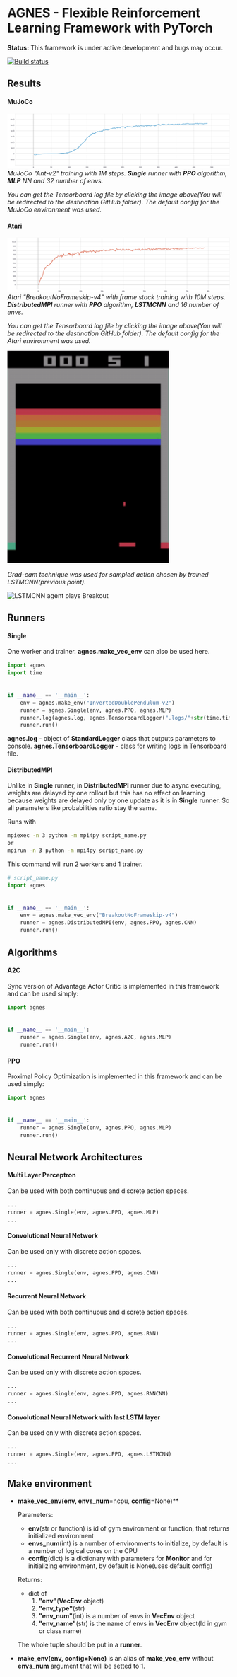 # AGNES - Flexible Reinforcement Learning Framework with PyTorch

**Status:** This framework is under active development and bugs may occur.

[![Build status](https://travis-ci.org/rotinov/AGNES.svg?branch=master)](https://travis-ci.org/rotinov/AGNES)

## Results
#### MuJoCo
[![Peaking at 5362 at the end. The ending average is 5278.](results/MuJoCo-Ant-v2-PPO-1M/reward_per_update.svg?raw=true&sanitize=true)](results/MuJoCo-Ant-v2-PPO-1M)
*MuJoCo "Ant-v2" training with 1M steps. **Single** runner with **PPO** algorithm, **MLP** NN and 32 number of envs.*

*You can get the Tensorboard log file by clicking the image above(You will be redirected to the destination GitHub folder). The default config for the MuJoCo environment was used.*

#### Atari
[![Peaking at 861.8 at the end. The ending average is 854.8.](results/Atari-BreakoutNoFrameskip-v4-PPO-10M/reward_per_update.svg?raw=true&sanitize=true)](results/Atari-BreakoutNoFrameskip-v4-PPO-10M)
*Atari "BreakoutNoFrameskip-v4" with frame stack training with 10M steps. **DistributedMPI** runner with **PPO** algorithm, **LSTMCNN** and 16 number of envs.*

*You can get the Tensorboard log file by clicking the image above(You will be redirected to the destination GitHub folder). The default config for the Atari environment was used.*

![LSTMCNN agent plays Breakout](results/Atari-BreakoutNoFrameskip-v4-PPO-10M/Breakout-LSTMCNN.gif)

*Grad-cam technique was used for sampled action chosen by trained LSTMCNN(previous point).*

![LSTMCNN agent plays Breakout](results/Atari-BreakoutNoFrameskip-v4-PPO-10M/Breakout-LSTMCNN-Grad-Cam.gif)

## Runners
#### Single

One worker and trainer. **agnes.make_vec_env** can also be used here.

```python
import agnes
import time


if __name__ == '__main__':
    env = agnes.make_env("InvertedDoublePendulum-v2")
    runner = agnes.Single(env, agnes.PPO, agnes.MLP)
    runner.log(agnes.log, agnes.TensorboardLogger(".logs/"+str(time.time())))
    runner.run()

```

**agnes.log** - object of **StandardLogger** class that outputs parameters to console.
**agnes.TensorboardLogger** - class for writing logs in Tensorboard file.


#### DistributedMPI

Unlike in **Single** runner, in **DistributedMPI** runner due to async executing, weights are delayed by one rollout but this has no effect on learning because weights are delayed only by one update as it is in **Single** runner. So all parameters like probabilities ratio stay the same.

Runs with

```bash
mpiexec -n 3 python -m mpi4py script_name.py
or
mpirun -n 3 python -m mpi4py script_name.py
```
This command will run 2 workers and 1 trainer.
```python
# script_name.py
import agnes


if __name__ == '__main__':
    env = agnes.make_vec_env("BreakoutNoFrameskip-v4")
    runner = agnes.DistributedMPI(env, agnes.PPO, agnes.CNN)
    runner.run()

```

## Algorithms
#### A2C
Sync version of Advantage Actor Critic is implemented in this framework and can be used simply:
```python
import agnes


if __name__ == '__main__':
    runner = agnes.Single(env, agnes.A2C, agnes.MLP)
    runner.run()

```

#### PPO
Proximal Policy Optimization is implemented in this framework and can be used simply:
```python
import agnes


if __name__ == '__main__':
    runner = agnes.Single(env, agnes.PPO, agnes.MLP)
    runner.run()

```

## Neural Network Architectures

#### Multi Layer Perceptron

Can be used with both continuous and discrete action spaces.
```python
...
runner = agnes.Single(env, agnes.PPO, agnes.MLP)
...
```

#### Convolutional Neural Network

Can be used only with discrete action spaces.
```python
...
runner = agnes.Single(env, agnes.PPO, agnes.CNN)
...
```

#### Recurrent Neural Network

Can be used with both continuous and discrete action spaces.
```python
...
runner = agnes.Single(env, agnes.PPO, agnes.RNN)
...
```

#### Convolutional Recurrent Neural Network

Can be used only with discrete action spaces.
```python
...
runner = agnes.Single(env, agnes.PPO, agnes.RNNCNN)
...
```

#### Convolutional Neural Network with last LSTM layer
Can be used only with discrete action spaces.
```python
...
runner = agnes.Single(env, agnes.PPO, agnes.LSTMCNN)
...
```

## Make environment
* **make_vec_env(env, envs_num**=ncpu, **config**=None)**

    Parameters:
    * **env**(str or function) is id of gym environment or function, that returns initialized environment
    * **envs_num**(int) is a number of environments to initialize, by default is a number of logical cores on the CPU
    * **config**(dict) is a dictionary with parameters for **Monitor** and for initializing environment, by default is None(uses default config)

    Returns:
    * dict of
        1. **"env"**(**VecEnv** object)
        2. **"env_type"**(str)
        3. **"env_num"**(int) is a number of envs in **VecEnv** object
        4. **"env_name"**(str) is the name of envs in **VecEnv** object(Id in gym or class name)
    
    The whole tuple should be put in a **runner**.

* **make_env(env, config=None)** is an alias of **make_vec_env** without **envs_num** argument that will be setted to 1.